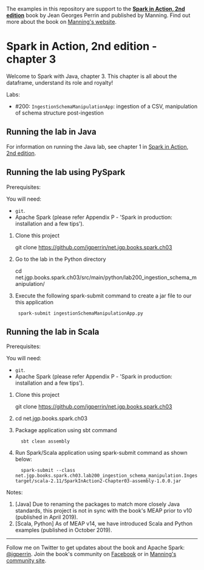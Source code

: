 The examples in this repository are support to the **[Spark in Action, 2nd edition](http://jgp.net/sia)** book by Jean Georges Perrin and published by Manning. Find out more about the book on [Manning's website](http://jgp.net/sia).

# Spark in Action, 2nd edition - chapter 3

Welcome to Spark with Java, chapter 3. This chapter is all about the dataframe, understand its role and royalty!

Labs:
 * #200: `IngestionSchemaManipulationApp`: ingestion of a CSV, manipulation of schema structure post-ingestion

## Running the lab in Java

For information on running the Java lab, see chapter 1 in [Spark in Action, 2nd edition](http://jgp.net/sia).


## Running the lab using PySpark

Prerequisites:

You will need:
 * `git`.
 * Apache Spark (please refer Appendix P - 'Spark in production: installation and a few tips').

1. Clone this project

    git clone https://github.com/jgperrin/net.jgp.books.spark.ch03

2. Go to the lab in the Python directory

    cd net.jgp.books.spark.ch03/src/main/python/lab200_ingestion_schema_manipulation/

3. Execute the following spark-submit command to create a jar file to our this application

   ```
    spark-submit ingestionSchemaManipulationApp.py
   ```

## Running the lab in Scala

Prerequisites:

You will need:
 * `git`.
 * Apache Spark (please refer Appendix P - 'Spark in production: installation and a few tips'). 


1. Clone this project

    git clone https://github.com/jgperrin/net.jgp.books.spark.ch03

2. cd net.jgp.books.spark.ch03

3. Package application using sbt command

   ```
     sbt clean assembly
   ```

4. Run Spark/Scala application using spark-submit command as shown below:

   ```
     spark-submit --class net.jgp.books.spark.ch03.lab200_ingestion_schema_manipulation.IngestionSchemaManipulationScalaApp target/scala-2.11/SparkInAction2-Chapter03-assembly-1.0.0.jar
   ```

Notes: 
 1. [Java] Due to renaming the packages to match more closely Java standards, this project is not in sync with the book's MEAP prior to v10 (published in April 2019).
 2. [Scala, Python] As of MEAP v14, we have introduced Scala and Python examples (published in October 2019).
 
---

Follow me on Twitter to get updates about the book and Apache Spark: [@jgperrin](https://twitter.com/jgperrin). Join the book's community on [Facebook](https://www.facebook.com/SparkWithJava/) or in [Manning's community site](https://forums.manning.com/forums/spark-in-action-second-edition?a_aid=jgp).
